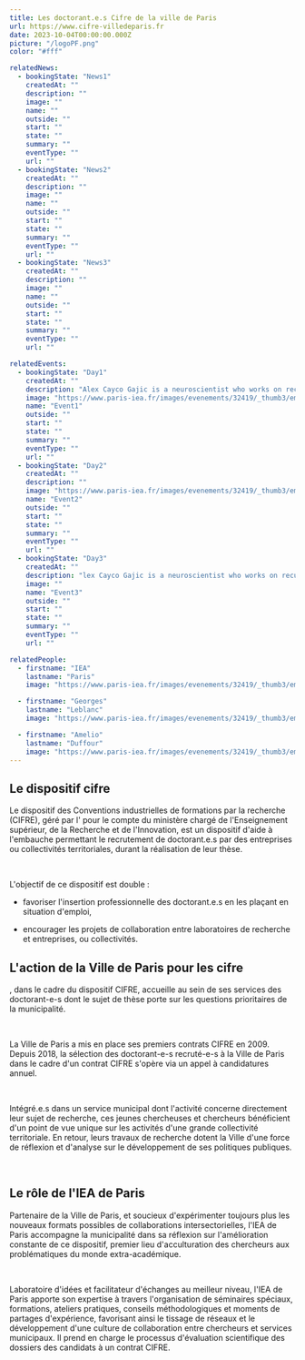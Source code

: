 ```yaml
---
title: Les doctorant.e.s Cifre de la ville de Paris
url: https://www.cifre-villedeparis.fr
date: 2023-10-04T00:00:00.000Z
picture: "/logoPF.png"
color: "#fff"

relatedNews:
  - bookingState: "News1"
    createdAt: ""
    description: ""
    image: ""
    name: ""
    outside: ""
    start: ""
    state: ""
    summary: ""
    eventType: ""
    url: ""
  - bookingState: "News2"
    createdAt: ""
    description: ""
    image: ""
    name: ""
    outside: ""
    start: ""
    state: ""
    summary: ""
    eventType: ""
    url: ""
  - bookingState: "News3"
    createdAt: ""
    description: ""
    image: ""
    name: ""
    outside: ""
    start: ""
    state: ""
    summary: ""
    eventType: ""
    url: ""

relatedEvents:
  - bookingState: "Day1"
    createdAt: ""
    description: "Alex Cayco Gajic is a neuroscientist who works on recurrent neural networks"
    image: "https://www.paris-iea.fr/images/evenements/32419/_thumb3/emily-morter-8xaa0f9yqne-unsplash.jpg"
    name: "Event1"
    outside: ""
    start: ""
    state: ""
    summary: ""
    eventType: ""
    url: ""
  - bookingState: "Day2"
    createdAt: ""
    description: ""
    image: "https://www.paris-iea.fr/images/evenements/32419/_thumb3/emily-morter-8xaa0f9yqne-unsplash.jpg"
    name: "Event2"
    outside: ""
    start: ""
    state: ""
    summary: ""
    eventType: ""
    url: ""
  - bookingState: "Day3"
    createdAt: ""
    description: "lex Cayco Gajic is a neuroscientist who works on recurrent neural networks"
    image: ""
    name: "Event3"
    outside: ""
    start: ""
    state: ""
    summary: ""
    eventType: ""
    url: ""

relatedPeople:
  - firstname: "IEA"
    lastname: "Paris"
    image: "https://www.paris-iea.fr/images/evenements/32419/_thumb3/emily-morter-8xaa0f9yqne-unsplash.jpg"

  - firstname: "Georges"
    lastname: "Leblanc"
    image: "https://www.paris-iea.fr/images/evenements/32419/_thumb3/emily-morter-8xaa0f9yqne-unsplash.jpg"

  - firstname: "Amelio"
    lastname: "Duffour"
    image: "https://www.paris-iea.fr/images/evenements/32419/_thumb3/emily-morter-8xaa0f9yqne-unsplash.jpg"
---
```


## Le dispositif cifre

Le dispositif des Conventions industrielles de formations par la recherche (CIFRE), géré par l' pour le compte du ministère chargé de l'Enseignement supérieur, de la Recherche et de l'Innovation, est un dispositif d'aide à l'embauche permettant le recrutement de doctorant.e.s par des entreprises ou collectivités territoriales, durant la réalisation de leur thèse.

​

L'objectif de ce dispositif est double :

- favoriser l'insertion professionnelle des doctorant.e.s en les plaçant en situation d'emploi,

- encourager les projets de collaboration entre laboratoires de recherche et entreprises, ou collectivités.

## L'action de la Ville de Paris pour les cifre

, dans le cadre du dispositif CIFRE, accueille au sein de ses services des doctorant-e-s dont le sujet de thèse porte sur les questions prioritaires de la municipalité.

​

La Ville de Paris a mis en place ses premiers contrats CIFRE en 2009. Depuis 2018, la sélection des doctorant-e-s recruté-e-s à la Ville de Paris dans le cadre d'un contrat CIFRE s'opère via un appel à candidatures annuel.

​

Intégré.e.s dans un service municipal dont l'activité concerne directement leur sujet de recherche, ces jeunes chercheuses et chercheurs bénéficient d'un point de vue unique sur les activités d'une grande collectivité territoriale. En retour, leurs travaux de recherche dotent la Ville d'une force de réflexion et d'analyse sur le développement de ses politiques publiques.

​

## Le rôle de l'IEA de Paris

Partenaire de la Ville de Paris, et soucieux d'expérimenter toujours plus les nouveaux formats possibles de collaborations intersectorielles, l'IEA de Paris accompagne la municipalité dans sa réflexion sur l'amélioration constante de ce dispositif, premier lieu d'acculturation des chercheurs aux problématiques du monde extra-académique.

​

Laboratoire d'idées et facilitateur d'échanges au meilleur niveau, l'IEA de Paris apporte son expertise à travers l'organisation de séminaires spéciaux, formations, ateliers pratiques, conseils méthodologiques et moments de partages d'expérience, favorisant ainsi le tissage de réseaux et le développement d'une culture de collaboration entre chercheurs et services municipaux. Il prend en charge le processus d'évaluation scientifique des dossiers des candidats à un contrat CIFRE.

